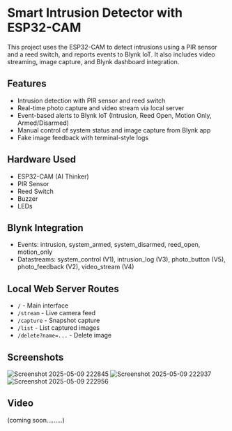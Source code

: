# Smart Intrusion Detector with ESP32-CAM

This project uses the ESP32-CAM to detect intrusions using a PIR sensor and a reed switch, and reports events to Blynk IoT. It also includes video streaming, image capture, and Blynk dashboard integration.

## Features
- Intrusion detection with PIR sensor and reed switch
- Real-time photo capture and video stream via local server
- Event-based alerts to Blynk IoT (Intrusion, Reed Open, Motion Only, Armed/Disarmed)
- Manual control of system status and image capture from Blynk app
- Fake image feedback with terminal-style logs

## Hardware Used
- ESP32-CAM (AI Thinker)
- PIR Sensor
- Reed Switch
- Buzzer
- LEDs

## Blynk Integration
- Events: intrusion, system_armed, system_disarmed, reed_open, motion_only
- Datastreams: system_control (V1), intrusion_log (V3), photo_button (V5), photo_feedback (V2), video_stream (V4)

## Local Web Server Routes
- `/` - Main interface
- `/stream` - Live camera feed
- `/capture` - Snapshot capture
- `/list` - List captured images
- `/delete?name=...` - Delete image

## Screenshots
![Screenshot 2025-05-09 222845](https://github.com/user-attachments/assets/85a4f900-260d-4e88-88de-a410bbd7377f)
![Screenshot 2025-05-09 222937](https://github.com/user-attachments/assets/8963ce9d-cc59-4b18-ae0f-9fbcd9e2b3ca)
![Screenshot 2025-05-09 222956](https://github.com/user-attachments/assets/c2d9539e-e970-4863-8b21-c555b924d584)

## Video 
(coming soon.........)
